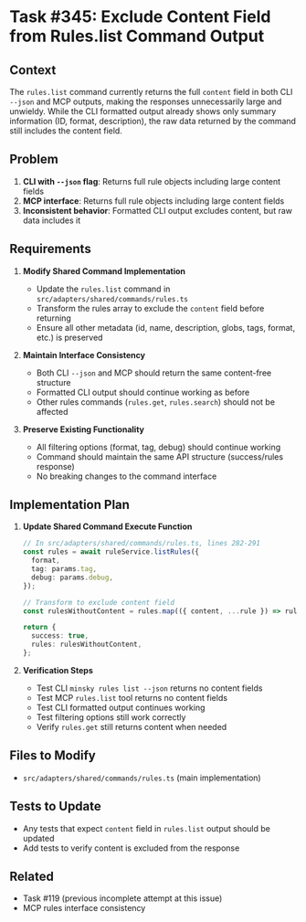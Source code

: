 # Task #345: Exclude Content Field from Rules.list Command Output

## Context

The `rules.list` command currently returns the full `content` field in both CLI `--json` and MCP outputs, making the responses unnecessarily large and unwieldy. While the CLI formatted output already shows only summary information (ID, format, description), the raw data returned by the command still includes the content field.

## Problem

1. **CLI with `--json` flag**: Returns full rule objects including large content fields
2. **MCP interface**: Returns full rule objects including large content fields
3. **Inconsistent behavior**: Formatted CLI output excludes content, but raw data includes it

## Requirements

1. **Modify Shared Command Implementation**
   - Update the `rules.list` command in `src/adapters/shared/commands/rules.ts`
   - Transform the rules array to exclude the `content` field before returning
   - Ensure all other metadata (id, name, description, globs, tags, format, etc.) is preserved

2. **Maintain Interface Consistency**
   - Both CLI `--json` and MCP should return the same content-free structure
   - Formatted CLI output should continue working as before
   - Other rules commands (`rules.get`, `rules.search`) should not be affected

3. **Preserve Existing Functionality**
   - All filtering options (format, tag, debug) should continue working
   - Command should maintain the same API structure (success/rules response)
   - No breaking changes to the command interface

## Implementation Plan

1. **Update Shared Command Execute Function**
   ```typescript
   // In src/adapters/shared/commands/rules.ts, lines 282-291
   const rules = await ruleService.listRules({
     format,
     tag: params.tag,
     debug: params.debug,
   });

   // Transform to exclude content field
   const rulesWithoutContent = rules.map(({ content, ...rule }) => rule);

   return {
     success: true,
     rules: rulesWithoutContent,
   };
   ```

2. **Verification Steps**
   - Test CLI `minsky rules list --json` returns no content fields
   - Test MCP `rules.list` tool returns no content fields
   - Test CLI formatted output continues working
   - Test filtering options still work correctly
   - Verify `rules.get` still returns content when needed

## Files to Modify

- `src/adapters/shared/commands/rules.ts` (main implementation)

## Tests to Update

- Any tests that expect `content` field in `rules.list` output should be updated
- Add tests to verify content is excluded from the response

## Related

- Task #119 (previous incomplete attempt at this issue)
- MCP rules interface consistency
